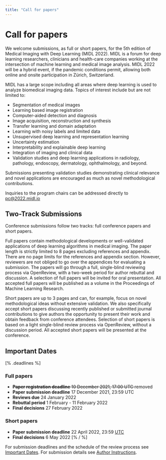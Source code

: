 ```yaml
---
title: "Call for papers"
---
```


# Call for papers

We welcome submissions, as full or short papers, for the 5th edition of Medical Imaging with Deep Learning (MIDL 2022). MIDL is a forum for deep learning researchers, clinicians and health-care companies working at the intersection of machine learning and medical image analysis. MIDL 2022 will be a hybrid event, if the pandemic conditions permit, allowing both online and onsite participation in Zürich, Switzerland. 

MIDL has a large scope including all areas where deep learning is used to analyze biomedical imaging data. Topics of interest include but are not limited to:  

* Segmentation of medical images
* Learning based image registration
* Computer-aided detection and diagnosis
* Image acquisition, reconstruction and synthesis
* Transfer learning and domain adaptation
* Learning with noisy labels and limited data
* Unsupervised deep learning and representation learning
* Uncertainty estimation 
* Interpretability and explainable deep learning
* Integration of imaging and clinical data
* Validation studies and deep learning applications in radiology, pathology, endoscopy, dermatology, ophthalmology, and beyond.


Submissions presenting validation studies demonstrating clinical relevance and novel applications are encouraged as much as novel methodological contributions. 

Inquiries to the program chairs can be addressed directly to [pc@2022.midl.io ](mailto:pc@2022.midl.io )
 
## Two-Track Submissions

Conference submissions follow two tracks: full conference papers and short papers.

Full papers contain methodological developments or well-validated applications of deep learning algorithms in medical imaging. The paper length is strictly limited to 8 pages excluding references and appendix. There are no page limits for the references and appendix section. However, reviewers are not obliged to go over the appendices for evaluating a submission. The papers will go through a full, single-blind reviewing process via OpenReview, with a two-week period for author rebuttal and discussion. A selection of full papers will be invited for oral presentation. All accepted full papers will be published as a volume in the Proceedings of Machine Learning Research.

Short papers are up to 3 pages and can, for example, focus on novel methodological ideas without extensive validation. We also specifically accept short papers discussing recently published or submitted journal contributions to give authors the opportunity to present their work and obtain feedback from conference attendees. Selection of short papers is based on a light single-blind review process via OpenReview, without a discussion period. All accepted short papers will be presented at the conference.

<!-- ## Special Issue

MIDL is going to have a Special Issue in MedIA (Medical Image Analysis). A selection of the best full and short papers is going to be invited to submit an extended version of their work there. -->

## Important Dates

[% .deadlines %]
### Full papers
* <del>**Paper registration deadline** 10 December 2021, 17:00 UTC </del>removed
* **Paper submission deadline** 17 December 2021, 23:59 UTC
* **Reviews due** 24 January 2022 
* **Rebuttal period** 1 February - 11 February 2022
* **Final decisions** 27 February 2022

### Short papers
* **Paper submission deadline**  22 April 2022, 23:59 [UTC](https://www.timeanddate.com/time/map/)
* **Final decisions** 6 May 2022
[% / %]

For submission deadlines and the schedule of the review process see [Important Dates](/dates.html). For submission details see [Author Instructions](/author-instructions.html).
